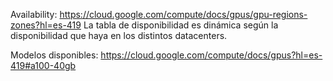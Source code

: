 Availability:
https://cloud.google.com/compute/docs/gpus/gpu-regions-zones?hl=es-419
La tabla de disponibilidad es dinámica según la disponibilidad que haya en los distintos datacenters.

Modelos disponibles:
https://cloud.google.com/compute/docs/gpus?hl=es-419#a100-40gb
